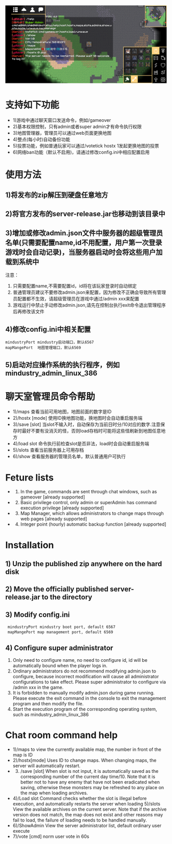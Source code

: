 ![效果展示](https://github.com/ydlover/mindustry_admin/blob/master/web/demo_hostx.jpg?raw=true)
==========

支持如下功能
===========
* 1)游戏中通过聊天窗口发送命令，例如/gameover
* 2)基本权限控制，只有admin或者super admin才有命令执行权限
* 3)地图管理器，管理员可以通过web页面更换地图 
* 4)整点(每小时)自动备份功能 
* 5)投票功能，例如普通玩家可以通过/votetick hostx 1发起更换地图的投票
* 6)网络ban功能（默认不启用)，请通过修改config.ini中相应配置启用

使用方法
=========
## 1)将发布的zip解压到硬盘任意地方
## 2)将官方发布的server-release.jar也移动到该目录中
## 3)增加或修改admin.json文件中服务器的超级管理员名单(只需要配置name,id不用配置，用户第一次登录游戏时会自动记录)，当服务器启动时会将这些用户加载到系统中  
注意：  
1. 只需要配置name,不需要配置id，id将在该玩家登录时自动绑定  
2. 普通管理员建议不要修改admin.json来配置，因为修改不正确会导致所有管理员配置都不生效，请超级管理员在游戏中通过/admin xxx来配置  
2. 游戏运行中禁止手动修改admin.json,请先在控制台执行exit命令退出管理程序后再修改该文件

## 4)修改config.ini中相关配置
    mindustryPort mindustry启动端口，默认6567
    mapMangePort  地图管理端口，默认6569
## 5)启动对应操作系统的执行程序，例如 mindustry_admin_linux_386


聊天室管理员命令帮助
====================
* 1)/maps 查看当前可用地图，地图前面的数字是ID
* 2)/hostx <map id> [mode] 使用ID换地图功能，换地图时会自动重启服务端
* 3)/save [slot] 当slot不输入时，自动保存为当前日时分/10对应的数字.注意保存时最好不要有没消灭的怪，否则load存档时可能将这些怪刷新到地图任意地方
* 4)/load slot 命令执行前检查slot是否非法，load时会自动重启服务端
* 5)/slots 查看当前服务器上可用存档
* 6)/show 查看服务器的管理员名单，默认普通用户可执行
 
Feture lists
============
* 1) In the game, commands are sent through chat windows, such as gameover [already supported]
* 2) Basic privilege control, only admin or superAdmin has command execution privilege [already supported]
* 3) Map Manager, which allows administrators to change maps through web pages [already supported]
* 4) Integer point (hourly) automatic backup function [already supported]
 
Installation
============
## 1) Unzip the published zip anywhere on the hard disk
## 2) Move the officially published server-release.jar to the directory
## 3) Modify config.ini
     mindustryPort mindustry boot port, default 6567
     mapMangePort map management port, default 6569
## 4) Configure super administrator
1. Only need to configure name, no need to configure id, id will be automatically bound when the player logs in.  
2. Ordinary administrators do not recommend modifying admin.json to configure, because incorrect modification will cause all administrator configurations to take effect. Please super administrator to configure via /admin xxx in the game.  
3. It is forbidden to manually modify admin.json during game running. Please execute the exit command in the console to exit the management program and then modify the file.  
4. Start the execution program of the corresponding operating system, such as mindustry_admin_linux_386
 
Chat room command help
===================================
 * 1)/maps 
 to view the currently available map, the number in front of the map is ID
* 2)/hostx[mode] 
 Uses ID to change maps. When changing maps, the server will automatically restart.
* 3) /save [slot] 
 When slot is not input, it is automatically saved as the corresponding number of the current day time/10. Note that it is better not to have any enemy that have not been eradicated when saving, otherwise these monsters may be refreshed to any place on the map when loading archives.
* 4)/Load slot 
 Command checks whether the slot is illegal before execution, and automatically restarts the server when loading
 5)/slots 
 View the available archives on the current server. Note that if the archive version does not match, the map does not exist and other reasons may fail to load, the failure of loading needs to be handled manually.
* 6)/ShowAdmin
  View the server administrator list, default ordinary user execute
* 7)/vote [cmd] norm user vote in 60s
